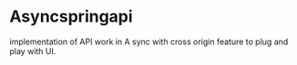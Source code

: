 # Asyncspringapi
implementation of API work in A sync with cross origin feature to plug and play with UI. 
